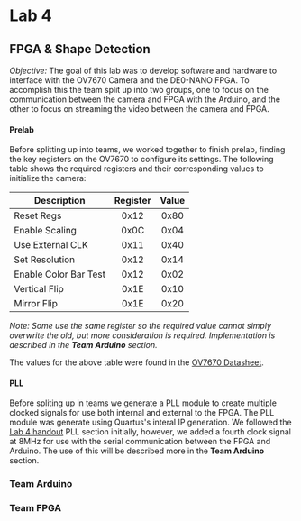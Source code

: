 # Lab 4
## FPGA & Shape Detection
*Objective:* The goal of this lab was to develop software and hardware to interface with the OV7670 Camera and the DE0-NANO FPGA. To accomplish this the team split up into two groups, one to focus on the communication between the camera and FPGA with the Arduino, and the other to focus on streaming the video between the camera and FPGA.

#### Prelab
Before splitting up into teams, we worked together to finish prelab, finding the key registers on the OV7670 to configure its settings. The following table shows the required registers and their corresponding values to initialize the camera:

| Description           | Register  | Value |
| -----------           | :------:  | :---: |
| Reset Regs            | 0x12      | 0x80  |
| Enable Scaling        | 0x0C      | 0x04  |
| Use External CLK      | 0x11      | 0x40  |
| Set Resolution        | 0x12      | 0x14  |
| Enable Color Bar Test | 0x12      | 0x02  |
| Vertical Flip         | 0x1E      | 0x10  |
| Mirror Flip           | 0x1E      | 0x20  |

*Note: Some use the same register so the required value cannot simply overwrite the old, but more consideration is required. Implementation is described in the **Team Arduino** section.*

The values for the above table were found in the [OV7670 Datasheet](https://www.voti.nl/docs/OV7670.pdf).

#### PLL
Before spliting up in teams we generate a PLL module to create multiple clocked signals for use both internal and external to the FPGA. The PLL module was generate using Quartus's interal IP generation. We followed the [Lab 4 handout](https://cei-lab.github.io/ece3400-2018/lab4.html) PLL section initially, however, we added a fourth clock signal at 8MHz for use with the serial communication between the FPGA and Arduino. The use of this will be described more in the **Team Arduino** section.

### Team Arduino

### Team FPGA
